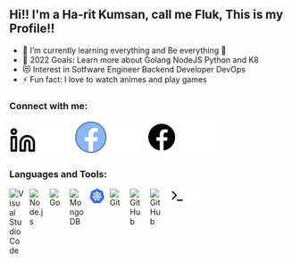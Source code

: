 ## Hi!! I'm a Ha-rit Kumsan, call me Fluk, This is my Profile!!

- 🌱 I’m currently learning everything and Be everything 🤣
- 🥅 2022 Goals: Learn more about Golang NodeJS Python and K8
- 😻 Interest in Sotfware Engineer Backend Developer DevOps 
- ⚡ Fun fact: I love to watch animes and play games

### Connect with me:

<!-- [![website](./img/globe-light.svg)](mywebsite soon)
[![website](./img/globe-dark.svg)](--mywebsite soon) -->
<!-- &nbsp;&nbsp; -->
[![website](./img/linkedin-light.svg)](https://www.linkedin.com/in/หฤษฎ์-คำแสน-953907207#gh-light-mode-only)
[![website](./img/linkedin-dark.svg)](https://www.linkedin.com/in/หฤษฎ์-คำแสน-953907207#gh-dark-mode-only)
&nbsp;&nbsp;
[![website](./img/instagram-light.svg)](https://www.instagram.com/kumsanharit#gh-light-mode-only)
[![website](./img/instagram-dark.svg)](https://www.instagram.com/kumsanharit#gh-dark-mode-only)
&nbsp;&nbsp;
[![website](./img/facebook-light.svg)](https://www.facebook.com/flukfikandza#gh-light-mode-only)
[![website](./img/facebook-dark.svg)](https://www.facebook.com/flukfikandza#gh-dark-mode-only)

### Languages and Tools:

<img align="left" alt="Visual Studio Code" width="26px" src="https://cdn.jsdelivr.net/gh/devicons/devicon/icons/vscode/vscode-original.svg" style="padding-right:10px;" />
<!-- <img align="left" alt="HTML5" width="26px" src="https://cdn.jsdelivr.net/gh/devicons/devicon/icons/html5/html5-original.svg" style="padding-right:10px;" />
<img align="left" alt="CSS3" width="26px" src="https://cdn.jsdelivr.net/gh/devicons/devicon/icons/css3/css3-original.svg" style="padding-right:10px;" />
<img align="left" alt="JavaScript" width="26px" src="https://cdn.jsdelivr.net/gh/devicons/devicon/icons/javascript/javascript-original.svg" style="padding-right:10px;" />
<img align="left" alt="React" width="26px" src="https://cdn.jsdelivr.net/gh/devicons/devicon/icons/react/react-original.svg" style="padding-right:10px;" /> -->
<img align="left" alt="Node.js" width="26px" src="https://cdn.jsdelivr.net/gh/devicons/devicon/icons/nodejs/nodejs-original.svg" style="padding-right:10px;" />
<img align="left" alt="Go" width="26px" src="https://go.dev/blog/go-brand/Go-Logo/SVG/Go-Logo_Blue.svg" style="padding-right:10px;" />
<img align="left" alt="MongoDB" width="26px" src="https://cdn.jsdelivr.net/gh/devicons/devicon/icons/mongodb/mongodb-original.svg" style="padding-right:10px;" />
<!-- <img align="left" alt="MySQL" width="26px" src="https://cdn.jsdelivr.net/gh/devicons/devicon/icons/mysql/mysql-original.svg" style="padding-right:10px;" /> -->
<img align="left" alt="K8" width="26px" src="https://raw.githubusercontent.com/kubernetes/kubernetes/45f2c63d6af7d25d2c17a3953a2451340218ef14/logo/logo.svg" style="padding-right:10px;" />
<img align="left" alt="Git" width="26px" src="https://cdn.jsdelivr.net/gh/devicons/devicon/icons/git/git-original.svg" style="padding-right:10px;" />

[<img align="left" alt="GitHub" width="26px" src="https://user-images.githubusercontent.com/3369400/139447912-e0f43f33-6d9f-45f8-be46-2df5bbc91289.png" style="padding-right:10px;" />](https://github.com/HaritFluk/KaruyaStacker#gh-dark-mode-only)
[<img align="left" alt="GitHub" width="26px" src="https://user-images.githubusercontent.com/3369400/139448065-39a229ba-4b06-434b-bc67-616e2ed80c8f.png" style="padding-right:10px;" />](https://github.com/HaritFluk/KaruyaStacker#gh-light-mode-only)
[<img align="left" alt="Terminal" width="26px" src="./img/terminal-light.svg" />](#gh-light-mode-only)
[<img align="left" alt="Terminal" width="26px" src="./img/terminal-dark.svg" />](#gh-dark-mode-only)
<!--START_SECTION:activity-->
<!-- 1. ❌ Closed PR in 
2. 💪 Opened PR  in 
3. 🗣 Commented on in 
4. 🎉 Merged PR in 
5. 💪 Opened PR in  -->
<!--END_SECTION:activity-->

<!-- <details>
  <summary>:zap: GitHub Stats</summary>

  <img align="left" alt="My GitHub Stats" src="https://github-readme-stats.vercel.app/api?username=FlukHarit&show_icons=true&hide_border=false&title_color=ff652f&icon_color=FFE400&bg_color=09131B&text_color=ffffff&border_color=0c1a25" />

</details> -->
